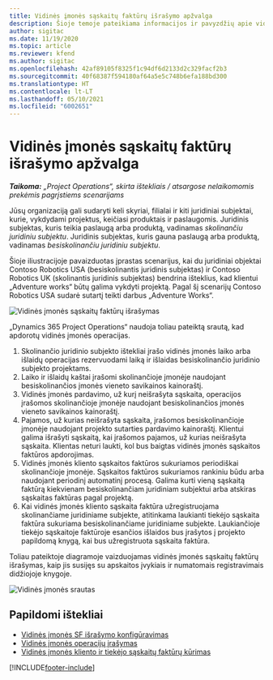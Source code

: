 ```yaml
---
title: Vidinės įmonės sąskaitų faktūrų išrašymo apžvalga
description: Šioje temoje pateikiama informacijos ir pavyzdžių apie vidinės įmonės SF išrašymą už projektus.
author: sigitac
ms.date: 11/19/2020
ms.topic: article
ms.reviewer: kfend
ms.author: sigitac
ms.openlocfilehash: 42af89105f8325f1c94df6d2133d2c329facf2b3
ms.sourcegitcommit: 40f68387f594180af64a5e5c748b6efa188bd300
ms.translationtype: HT
ms.contentlocale: lt-LT
ms.lasthandoff: 05/10/2021
ms.locfileid: "6002651"
---
```

# <a name="intercompany-invoicing-overview"></a>Vidinės įmonės sąskaitų faktūrų išrašymo apžvalga

_**Taikoma:** „Project Operations“, skirta ištekliais / atsargose nelaikomomis prekėmis pagrįstiems scenarijams_

Jūsų organizaciją gali sudaryti keli skyriai, filialai ir kiti juridiniai subjektai, kurie, vykdydami projektus, keičiasi produktais ir paslaugomis. Juridinis subjektas, kuris teikia paslaugą arba produktą, vadinamas *skolinančiu juridiniu subjektu*. Juridinis subjektas, kuris gauna paslaugą arba produktą, vadinamas *besiskolinančiu juridiniu subjektu*.

Šioje iliustracijoje pavaizduotas įprastas scenarijus, kai du juridiniai objektai Contoso Robotics USA (besiskolinantis juridinis subjektas) ir Contoso Robotics UK (skolinantis juridinis subjektas) bendrina išteklius, kad klientui „Adventure works“ būtų galima vykdyti projektą. Pagal šį scenarijų Contoso Robotics USA sudarė sutartį teikti darbus „Adventure Works“.

![Vidinės įmonės sąskaitų faktūrų išrašymas](./media/IntercompanyScenario.png) 

„Dynamics 365 Project Operations“ naudoja toliau pateiktą srautą, kad apdorotų vidinės įmonės operacijas.

1. Skolinančio juridinio subjekto ištekliai įrašo vidinės įmonės laiko arba išlaidų operacijas rezervuodami laiką ir išlaidas besiskolinančio juridinio subjekto projektams.
2. Laiko ir išlaidų kaštai įrašomi skolinančioje įmonėje naudojant besiskolinančios įmonės vieneto savikainos kainoraštį.
3. Vidinės įmonės pardavimo, už kurį neišrašyta sąskaita, operacijos įrašomos skolinančioje įmonėje naudojant besiskolinančios įmonės vieneto savikainos kainoraštį.
4. Pajamos, už kurias neišrašyta sąskaita, įrašomos besiskolinančioje įmonėje naudojant projekto sutarties pardavimo kainoraštį. Klientui galima išrašyti sąskaitą, kai įrašomos pajamos, už kurias neišrašyta sąskaita. Klientas neturi laukti, kol bus baigtas vidinės įmonės sąskaitos faktūros apdorojimas.
5. Vidinės įmonės kliento sąskaitos faktūros sukuriamos periodiškai skolinančioje įmonėje. Sąskaitos faktūros sukuriamos rankiniu būdu arba naudojant periodinį automatinį procesą. Galima kurti vieną sąskaitą faktūrą kiekvienam besiskolinančiam juridiniam subjektui arba atskiras sąskaitas faktūras pagal projektą.
6. Kai vidinės įmonės kliento sąskaita faktūra užregistruojama skolinančiame juridiniame subjekte, atitinkama laukianti tiekėjo sąskaita faktūra sukuriama besiskolinančiame juridiniame subjekte. Laukiančioje tiekėjo sąskaitoje faktūroje esančios išlaidos bus įrašytos į projekto papildomą knygą, kai bus užregistruota sąskaita faktūra.

Toliau pateiktoje diagramoje vaizduojamas vidinės įmonės sąskaitų faktūrų išrašymas, kaip jis susijęs su apskaitos įvykiais ir numatomais registravimais didžiojoje knygoje.

![Vidinės įmonės srautas](./media/IntercompanyFlow.png)

## <a name="additional-resources"></a>Papildomi ištekliai

- [Vidinės įmonės SF išrašymo konfigūravimas](configure-intercompany-invoicing.md)
- [Vidinės įmonės operacijų įrašymas](create-intercompany-transactions.md)
- [Vidinės įmonės kliento ir tiekėjo sąskaitų faktūrų kūrimas](create-intercompany-customer-vendor-invoices.md)


[!INCLUDE[footer-include](../includes/footer-banner.md)]